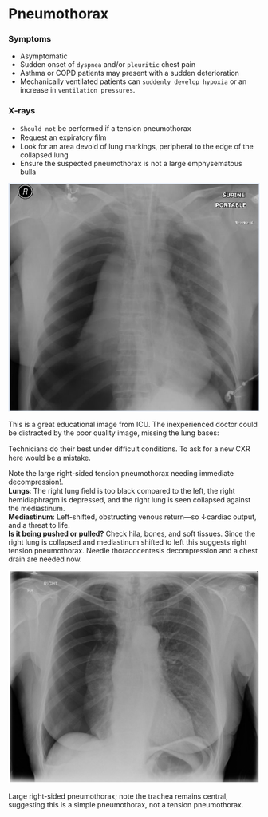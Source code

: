 # Pneumothorax

### Symptoms

- Asymptomatic
- Sudden onset of `dyspnea` and/or `pleuritic` chest pain
- Asthma or COPD patients may present with a sudden deterioration
- Mechanically ventilated patients can `suddenly develop hypoxia` or an increase in `ventilation pressures`.

### X-rays

- `Should not` be performed if a tension pneumothorax
- Request an expiratory ﬁlm
- Look for an area devoid of lung markings, peripheral to the edge of the collapsed
  lung
- Ensure the suspected pneumothorax is not a large emphysematous
  bulla

![Pneumothorax x-ray](../assets/tension_pneumothorax.png)

This is a great educational image from ICU. The inexperienced doctor could be distracted by the poor quality image, missing the lung bases:

Technicians do their best under difﬁcult conditions. To ask for a new CXR here would be a mistake.

Note the large right-sided tension pneumothorax needing immediate decompression!.  
**Lungs**: The right lung ﬁeld is too black compared to the left, the right hemidiaphragm is depressed, and the right lung is seen collapsed against the mediastinum.  
**Mediastinum**: Left-shifted, obstructing venous return—so ↓cardiac output, and a threat to life.  
**Is it being pushed or pulled?** Check hila, bones, and soft tissues. Since the right lung is collapsed and mediastinum shifted to left this suggests right tension pneumothorax. Needle thoracocentesis decompression and a chest drain are needed now.

![Pneumothorax x-ray](../assets/simple_pneumothorax.png)

Large right-sided pneumothorax; note the trachea remains central, suggesting this is a simple pneumothorax, not a tension pneumothorax.
